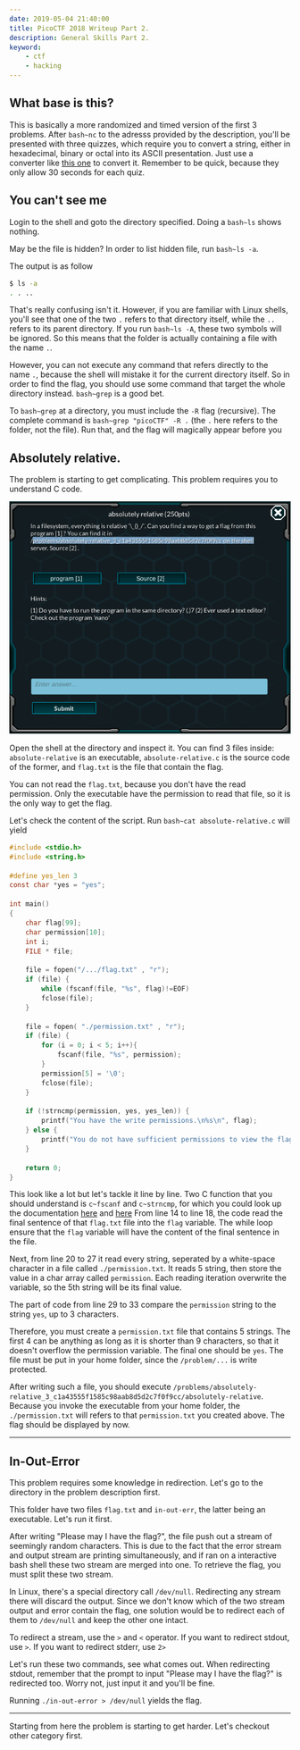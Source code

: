 ```yaml
---
date: 2019-05-04 21:40:00
title: PicoCTF 2018 Writeup Part 2.
description: General Skills Part 2.
keyword:
    - ctf
    - hacking
---
```



## What base is this?

This is basically a more randomized and timed version of the first 3 problems. After `bash~nc` to the adresss provided by the description, you'll be presented with three quizzes, which require you to convert a string, either in hexadecimal, binary or octal into its ASCII presentation. Just use a converter like [this one](https://codebeautify.org/hex-string-converter) to convert it. Remember to be quick, because they only allow 30 seconds for each quiz.

## You can't see me

Login to the shell and goto the directory specified. Doing a `bash~ls` shows nothing.

May be the file is hidden? In order to list hidden file, run `bash~ls -a`.

The output is as follow
```bash
$ ls -a
. . ..
```

That's really confusing isn't it. However, if you are familiar with Linux shells, you'll see that one of the two `.` refers to that directory itself, while the `..` refers to its parent directory. If you run `bash~ls -A`, these two symbols will be ignored. So this means that the folder is actually containing a file with the name `.`.

However, you can not execute any command that refers directly to the name `.`, because the shell will mistake it for the current directory itself. So in order to find the flag, you should use some command that target the whole directory instead. `bash~grep` is a good bet.

To `bash~grep` at a directory, you must include the `-R` flag (recursive). The complete command is `bash~grep "picoCTF" -R .` (the `.` here refers to the folder, not the file). Run that, and the flag will magically appear before you

## Absolutely relative.

The problem is starting to get complicating. This problem requires you to understand C code.

![](ab-rel.png)

Open the shell at the directory and inspect it. You can find 3 files inside: `absolute-relative` is an executable, `absolute-relative.c` is the source code of the former, and `flag.txt` is the file that contain the flag.

You can not read the `flag.txt`, because you don't have the read permission. Only the executable have the permission to read that file, so it is the only way to get the flag.

Let's check the content of the script. Run `bash~cat absolute-relative.c` will yield
```c
#include <stdio.h>
#include <string.h>

#define yes_len 3
const char *yes = "yes";

int main()
{
    char flag[99];
    char permission[10];
    int i;
    FILE * file;

    file = fopen("/.../flag.txt" , "r");
    if (file) {
    	while (fscanf(file, "%s", flag)!=EOF)
    	fclose(file);
    }   
	
    file = fopen( "./permission.txt" , "r");
    if (file) {
    	for (i = 0; i < 5; i++){
            fscanf(file, "%s", permission);
        }
        permission[5] = '\0';
        fclose(file);
    }
    
    if (!strncmp(permission, yes, yes_len)) {
        printf("You have the write permissions.\n%s\n", flag);
    } else {
        printf("You do not have sufficient permissions to view the flag.\n");
    }
    
    return 0;
}
```

This look like a lot but let's tackle it line by line. Two C function that you should understand is `c~fscanf` and `c~strncmp`, for which you could look up the documentation [here](http://www.cplusplus.com/reference/cstdio/fscanf/) and [here](http://www.cplusplus.com/reference/cstring/strncmp/)
From line 14 to line 18, the code read the final sentence of that `flag.txt` file into the `flag` variable. The while loop ensure that the `flag` variable will have the content of the final sentence in the file.

Next, from line 20 to 27 it read every string, seperated by a white-space character in a file called `./permission.txt`. It reads 5 string, then store the value in a char array called `permission`. Each reading iteration overwrite the variable, so the 5th string will be its final value. 

The part of code from line 29 to 33 compare the `permission` string to the string `yes`, up to 3 characters.

Therefore, you must create a `permission.txt` file that contains 5 strings. The first 4 can be anything as long as it is shorter than 9 characters, so that it doesn't overflow the permission variable. The final one should be `yes`. The file must be put in your home folder, since the `/problem/...` is write protected.

After writing such a file, you should execute `/problems/absolutely-relative_3_c1a43555f1585c98aab8d5d2c7f0f9cc/absolutely-relative`. Because you invoke the executable from your home folder, the `./permission.txt` will refers to that `permission.txt` you created above. The flag should be displayed by now.

***

## In-Out-Error

This problem requires some knowledge in redirection. Let's go to the directory in the problem description first.

This folder have two files `flag.txt` and `in-out-err`, the latter being an executable. Let's run it first.

After writing "Please may I have the flag?", the file push out a stream of seemingly random characters. This is due to the fact that the error stream and output stream are printing simultaneously, and if ran on a interactive bash shell these two stream are merged into one. To retrieve the flag, you must split these two stream.

In Linux, there's a special directory call `/dev/null`. Redirecting any stream there will discard the output.
Since we don't know which of the two stream output and error contain the flag, one solution would be to redirect each of them to `/dev/null` and keep the other one intact.

To redirect a stream, use the `>` and `<` operator. If you want to redirect stdout, use `>`. If you want to redirect stderr, use `2>`

Let's run these two commands, see what comes out. When redirecting stdout, remember that the prompt to input "Please may I have the flag?" is redirected too. Worry not, just input it and you'll be fine.

Running `./in-out-error > /dev/null` yields the flag.

***

Starting from here the problem is starting to get harder. Let's checkout other category first.

